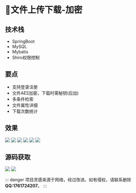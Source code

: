 # 📁文件上传下载-加密

## 技术栈
- SpringBoot
- MySQL
- Mybatis
- Shiro权限控制

## 要点
- 支持登录注册
- 文件AES加密，下载时需秘钥(后加)
- 多条件检索
- 文件属性详细
- 下载次数统计

## 效果
![](http://cdn.qiniu.liyansheng.top/img/20240609161715.png)
![](http://cdn.qiniu.liyansheng.top/img/20240609161735.png)
![](http://cdn.qiniu.liyansheng.top/img/20240609161752.png)
![](http://cdn.qiniu.liyansheng.top/img/20240609161830.png)
![](http://cdn.qiniu.liyansheng.top/img/20240609161853.png)
![](http://cdn.qiniu.liyansheng.top/img/20240609161940.png)




## 源码获取
![](http://cdn.qiniu.liyansheng.top/img/2993badf87150e4734bcdff74fe29588.png)
![](http://cdn.qiniu.liyansheng.top/img/20240609164727.png)

::: danger
项目灵感来源于网络，经过改进。如有侵权，请联系删除 **QQ:1761724207**。
:::